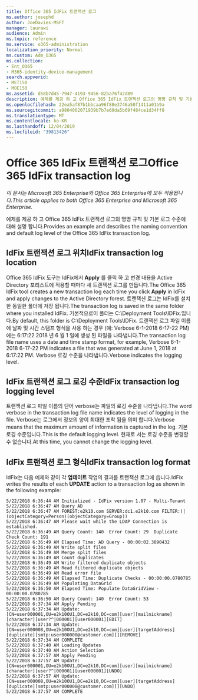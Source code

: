 ```yaml
---
title: Office 365 IdFix 트랜잭션 로그
ms.author: josephd
author: JoeDavies-MSFT
manager: laurawi
audience: Admin
ms.topic: reference
ms.service: o365-administration
localization_priority: Normal
ms.custom: Adm_O365
ms.collection:
- Ent_O365
- M365-identity-device-management
search.appverid:
- MET150
- MOE150
ms.assetid: d58b7d45-7947-4193-9456-82ba76f42d89
description: 예제를 제공 하 고 Office 365 IdFix 트랜잭션 로그의 명명 규칙 및 기본 로그 수준에 대해 설명 합니다.
ms.openlocfilehash: 22ea5af87b1bbcaa96f88e3746a50f1411a01b9a
ms.sourcegitcommit: a9804062071939b7b7e60da5b69f484ce1d34ff8
ms.translationtype: MT
ms.contentlocale: ko-KR
ms.lasthandoff: 12/04/2019
ms.locfileid: "39813426"
---
```

# <a name="office-365-idfix-transaction-log"></a><span data-ttu-id="f9461-103">Office 365 IdFix 트랜잭션 로그</span><span class="sxs-lookup"><span data-stu-id="f9461-103">Office 365 IdFix transaction log</span></span>

<span data-ttu-id="f9461-104">*이 문서는 Microsoft 365 Enterprise와 Office 365 Enterprise에 모두 적용됩니다.*</span><span class="sxs-lookup"><span data-stu-id="f9461-104">*This article applies to both Office 365 Enterprise and Microsoft 365 Enterprise.*</span></span>

<span data-ttu-id="f9461-105">예제를 제공 하 고 Office 365 IdFix 트랜잭션 로그의 명명 규칙 및 기본 로그 수준에 대해 설명 합니다.</span><span class="sxs-lookup"><span data-stu-id="f9461-105">Provides an example and describes the naming convention and default log level of the Office 365 IdFix transaction log.</span></span>
  
## <a name="idfix-transaction-log-location"></a><span data-ttu-id="f9461-106">IdFix 트랜잭션 로그 위치</span><span class="sxs-lookup"><span data-stu-id="f9461-106">IdFix transaction log location</span></span>

<span data-ttu-id="f9461-107">Office 365 IdFix 도구는 IdFix에서 **Apply** 를 클릭 하 고 변경 내용을 Active Directory 포리스트에 적용할 때마다 새 트랜잭션 로그를 만듭니다.</span><span class="sxs-lookup"><span data-stu-id="f9461-107">The Office 365 IdFix tool creates a new transaction log each time you click **Apply** in IdFix and apply changes to the Active Directory forest.</span></span> <span data-ttu-id="f9461-108">트랜잭션 로그는 IdFix를 설치한 동일한 폴더에 저장 됩니다.</span><span class="sxs-lookup"><span data-stu-id="f9461-108">The transaction log is saved in the same folder where you installed IdFix.</span></span> <span data-ttu-id="f9461-109">기본적으로이 폴더는 C:\Deployment Tools\IDFix.입니다.</span><span class="sxs-lookup"><span data-stu-id="f9461-109">By default, this folder is C:\Deployment Tools\IDFix.</span></span> <span data-ttu-id="f9461-110">트랜잭션 로그 파일 이름에 날짜 및 시간 스탬프 형식을 사용 하는 경우 (예: Verbose 6-1-2018 6-17-22 PM)에는 6:17:22 2018 년 6 월 1 일에 생성 된 파일을 나타냅니다.</span><span class="sxs-lookup"><span data-stu-id="f9461-110">The transaction log file name uses a date and time stamp format, for example, Verbose 6-1-2018 6-17-22 PM indicates a file that was generated at June 1, 2018 at 6:17:22 PM.</span></span> <span data-ttu-id="f9461-111">Verbose 로깅 수준을 나타냅니다.</span><span class="sxs-lookup"><span data-stu-id="f9461-111">Verbose indicates the logging level.</span></span> 
  
## <a name="idfix-transaction-log-logging-level"></a><span data-ttu-id="f9461-112">IdFix 트랜잭션 로그 로깅 수준</span><span class="sxs-lookup"><span data-stu-id="f9461-112">IdFix transaction log logging level</span></span>

<span data-ttu-id="f9461-113">트랜잭션 로그 파일 이름의 단어 verbose는 파일의 로깅 수준을 나타냅니다.</span><span class="sxs-lookup"><span data-stu-id="f9461-113">The word verbose in the transaction log file name indicates the level of logging in the file.</span></span> <span data-ttu-id="f9461-114">Verbose는 로그에서 정보의 양이 최대한 포착 됨을 의미 합니다.</span><span class="sxs-lookup"><span data-stu-id="f9461-114">Verbose means that the maximum amount of information is captured in the log.</span></span> <span data-ttu-id="f9461-115">기본 로깅 수준입니다.</span><span class="sxs-lookup"><span data-stu-id="f9461-115">This is the default logging level.</span></span> <span data-ttu-id="f9461-116">현재로 서는 로깅 수준을 변경할 수 없습니다.</span><span class="sxs-lookup"><span data-stu-id="f9461-116">At this time, you cannot change the logging level.</span></span>
  
## <a name="idfix-transaction-log-format"></a><span data-ttu-id="f9461-117">IdFix 트랜잭션 로그 형식</span><span class="sxs-lookup"><span data-stu-id="f9461-117">IdFix transaction log format</span></span>

<span data-ttu-id="f9461-118">IdFix는 다음 예제와 같이 각 **업데이트** 작업의 결과를 트랜잭션 로그에 씁니다.</span><span class="sxs-lookup"><span data-stu-id="f9461-118">IdFix writes the results of each **UPDATE** action to a transaction log as shown in the following example:</span></span>
  
```
5/22/2018 6:36:44 AM Initialized - IdFix version 1.07 - Multi-Tenant
5/22/2018 6:36:47 AM Query AD
5/22/2018 6:36:47 AM FOREST:e2k10.com SERVER:dc1.e2k10.com FILTER:(|(objectCategory=Person)(objectCategory=Group))
5/22/2018 6:36:47 AM Please wait while the LDAP Connection is established.
5/22/2018 6:36:49 AM Query Count: 140  Error Count: 29  Duplicate Check Count: 191
5/22/2018 6:36:49 AM Elapsed Time: AD Query - 00:00:02.3890432
5/22/2018 6:36:49 AM Write split files
5/22/2018 6:36:49 AM Merge split files
5/22/2018 6:36:49 AM Count duplicates
5/22/2018 6:36:49 AM Write filtered duplicate objects
5/22/2018 6:36:49 AM Read filtered duplicate objects
5/22/2018 6:36:49 AM Read error file
5/22/2018 6:36:49 AM Elapsed Time: Duplicate Checks - 00:00:00.0780785
5/22/2018 6:36:49 AM Populating DataGrid
5/22/2018 6:36:50 AM Elapsed Time: Populate DataGridView - 00:00:00.0780785
5/22/2018 6:36:50 AM Query Count: 140  Error Count: 53
5/22/2018 6:37:34 AM Apply Pending
5/22/2018 6:37:34 AM Update: [CN=user000001,OU=e2k10OU1,DC=e2k10,DC=com][user][mailnickname][character][user?^|000001][user000001][EDIT]
5/22/2018 6:37:34 AM Update: [CN=user000008,OU=e2k10OU1,DC=e2k10,DC=com][user][targetAddress][duplicate][smtp:user000008@customer.com][][REMOVE]
5/22/2018 6:37:34 AM COMPLETE
5/22/2018 6:37:40 AM Loading Updates
5/22/2018 6:37:40 AM Action Selection
5/22/2018 6:37:57 AM Apply Pending
5/22/2018 6:37:57 AM Update: [CN=user000001,OU=e2k10OU1,DC=e2k10,DC=com][user][mailnickname][character][user?^|000001][user000001][UNDO]
5/22/2018 6:37:57 AM Update: [CN=user000008,OU=e2k10OU1,DC=e2k10,DC=com][user][targetAddress][duplicate][smtp:user000008@customer.com][][UNDO]
5/22/2018 6:37:57 AM COMPLETE

```